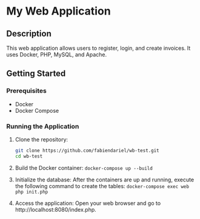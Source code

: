 # My Web Application

## Description
This web application allows users to register, login, and create invoices. It uses Docker, PHP, MySQL, and Apache.

## Getting Started

### Prerequisites
- Docker
- Docker Compose

### Running the Application

1. Clone the repository:
   ```bash
   git clone https://github.com/fabiendariel/wb-test.git
   cd wb-test

2. Build the Docker container:
  ```docker-compose up --build```
  
3. Initialize the database: After the containers are up and running, execute the following command to create the tables:
  ```docker-compose exec web php init.php```
  
4. Access the application: Open your web browser and go to http://localhost:8080/index.php.
